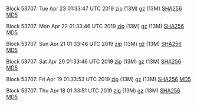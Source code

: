 Block 53707: Tue Apr 23 01:33:47 UTC 2019 [zip](https://files.01coin.io/testnet/2019-04-23/bootstrap.dat.zip) (13M) [gz](https://files.01coin.io/testnet/2019-04-23/bootstrap.dat.tar.gz) (13M) [SHA256](https://files.01coin.io/testnet/2019-04-23/sha256.txt) [MD5](https://files.01coin.io/testnet/2019-04-23/md5.txt)

Block 53707: Mon Apr 22 01:33:46 UTC 2019 [zip](https://files.01coin.io/testnet/2019-04-22/bootstrap.dat.zip) (13M) [gz](https://files.01coin.io/testnet/2019-04-22/bootstrap.dat.tar.gz) (13M) [SHA256](https://files.01coin.io/testnet/2019-04-22/sha256.txt) [MD5](https://files.01coin.io/testnet/2019-04-22/md5.txt)

Block 53707: Sun Apr 21 01:33:46 UTC 2019 [zip](https://files.01coin.io/testnet/2019-04-21/bootstrap.dat.zip) (13M) [gz](https://files.01coin.io/testnet/2019-04-21/bootstrap.dat.tar.gz) (13M) [SHA256](https://files.01coin.io/testnet/2019-04-21/sha256.txt) [MD5](https://files.01coin.io/testnet/2019-04-21/md5.txt)

Block 53707: Sat Apr 20 01:33:46 UTC 2019 [zip](https://files.01coin.io/testnet/2019-04-20/bootstrap.dat.zip) (13M) [gz](https://files.01coin.io/testnet/2019-04-20/bootstrap.dat.tar.gz) (13M) [SHA256](https://files.01coin.io/testnet/2019-04-20/sha256.txt) [MD5](https://files.01coin.io/testnet/2019-04-20/md5.txt)

Block 53707: Fri Apr 19 01:33:53 UTC 2019 [zip](https://files.01coin.io/testnet/2019-04-19/bootstrap.dat.zip) (13M) [gz](https://files.01coin.io/testnet/2019-04-19/bootstrap.dat.tar.gz) (13M) [SHA256](https://files.01coin.io/testnet/2019-04-19/sha256.txt) [MD5](https://files.01coin.io/testnet/2019-04-19/md5.txt)

Block 53707: Thu Apr 18 01:33:51 UTC 2019 [zip](https://files.01coin.io/testnet/2019-04-18/bootstrap.dat.zip) (13M) [gz](https://files.01coin.io/testnet/2019-04-18/bootstrap.dat.tar.gz) (13M) [SHA256](https://files.01coin.io/testnet/2019-04-18/sha256.txt) [MD5](https://files.01coin.io/testnet/2019-04-18/md5.txt)
